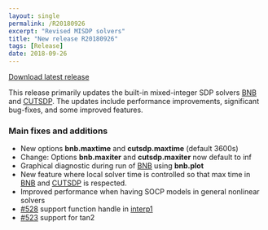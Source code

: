 ```yaml
---
layout: single
permalink: /R20180926
excerpt: "Revised MISDP solvers"
title: "New release R20180926"
tags: [Release]
date: 2018-09-26
---
```


[Download latest release](/download)

This release primarily updates the built-in mixed-integer SDP solvers [BNB](/solver/bnb) and [CUTSDP](/solver/cutsdp). The updates include performance improvements, significant bug-fixes, and some improved features.

### Main fixes and additions

* New options **bnb.maxtime** and **cutsdp.maxtime** (default 3600s)
* Change: Options **bnb.maxiter** and **cutsdp.maxiter** now default to inf
* Graphical diagnostic during run of [BNB](/solver/bnb) using **bnb.plot**
* New feature where local solver time is controlled so that max time in [BNB](/solver/bnb) and [CUTSDP](/solver/cutsdp) is respected.
* Improved performance when having SOCP models in general nonlinear solvers 
* [#528](https://github.com/yalmip/YALMIP/issues/528) support function handle in [interp1](/command/interp1)
* [#523](https://github.com/yalmip/YALMIP/issues/528) support for tan2










